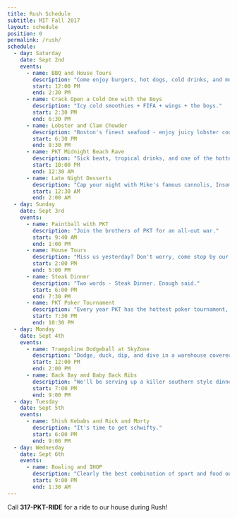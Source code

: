 ```yaml
---
title: Rush Schedule
subtitle: MIT Fall 2017
layout: schedule
position: 0
permalink: /rush/
schedule:
  - day: Saturday
    date: Sept 2nd
    events:
      - name: BBQ and House Tours
        description: "Come enjoy burgers, hot dogs, cold drinks, and more in our historic brownstore mansion."
        start: 12:00 PM
        end: 2:30 PM
      - name: Crack Open a Cold One with the Boys
        description: "Icy cold smoothies + FIFA + wings + the boys."
        start: 2:30 PM
        end: 6:30 PM
      - name: Lobster and Clam Chowder
        description: "Boston's finest seafood - enjoy juicy lobster cooked to perfection before the night kicks off."
        start: 6:30 PM
        end: 8:30 PM
      - name: PKT Midnight Beach Rave
        description: "Sick beats, tropical drinks, and one of the hottest DJs in Boston. We'll bring the beach to you."
        start: 10:00 PM
        end: 12:30 AM
      - name: Late Night Desserts
        description: "Cap your night with Mike's famous cannolis, Insomnia cookies, ice cream, and more."
        start: 12:30 AM
        end: 2:00 AM
  - day: Sunday
    date: Sept 3rd
    events:
      - name: Paintball with PKT
        description: "Join the brothers of PKT for an all-out war."
        start: 9:40 AM
        end: 1:00 PM
      - name: House Tours
        description: "Miss us yesterday? Don't worry, come stop by our sick house and we'll show you around."
        start: 2:00 PM
        end: 5:00 PM
      - name: Steak Dinner
        description: "Two words - Steak Dinner. Enough said."
        start: 6:00 PM
        end: 7:30 PM
      - name: PKT Poker Tournament
        description: "Every year PKT has the hottest poker tournament, run by the founders of MIT's PokerBots competition. Come try your hand at over $500 in prizes!"
        start: 7:30 PM
        end: 10:30 PM
  - day: Monday
    date: Sept 4th
    events:
      - name: Trampoline Dodgeball at SkyZone
        description: "Dodge, duck, dip, and dive in a warehouse covered wall-to-wall with trampolines."
        start: 12:00 PM
        end: 2:00 PM
      - name: Back Bay and Baby Back Ribs
        description: "We'll be serving up a killer southern style dinner."
        start: 7:00 PM
        end: 9:00 PM
  - day: Tuesday
    date: Sept 5th
    events:
      - name: Shish Kebabs and Rick and Morty
        description: "It's time to get schwifty."
        start: 6:00 PM
        end: 9:00 PM
  - day: Wednesday
    date: Sept 6th
    events:
      - name: Bowling and IHOP
        description: "Clearly the best combination of sport and food outside the competitive hotdog scene."
        start: 9:00 PM
        end: 1:30 AM
---
```

<p class="text-center">Call <strong>317-PKT-RIDE</strong> for a ride to our house during Rush!</p>
